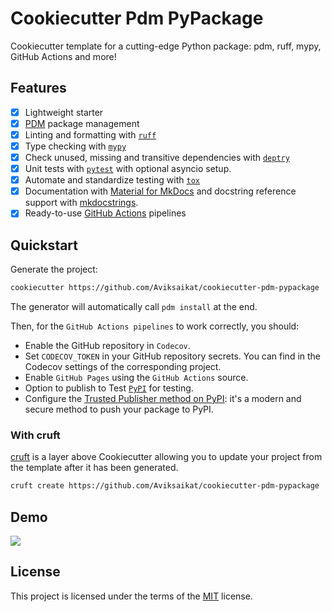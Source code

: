 # Cookiecutter Pdm PyPackage

Cookiecutter template for a cutting-edge Python package: pdm, ruff, mypy, GitHub Actions and more!

## Features

* [X] Lightweight starter
* [X] [PDM](https://pdm-project.org/latest/) package management
* [X] Linting and formatting with [`ruff`](https://github.com/charliermarsh/ruff)
* [X] Type checking with [`mypy`](https://github.com/python/mypy)
* [X] Check unused, missing and transitive dependencies with [`deptry`](https://deptry.com/)
* [X] Unit tests with [`pytest`](https://github.com/pytest-dev/pytest) with optional asyncio setup.
* [X] Automate and standardize testing with [`tox`](https://tox.wiki/en/4.15.0/)
* [X] Documentation with [Material for MkDocs](https://squidfunk.github.io/mkdocs-material/) and docstring reference support with [mkdocstrings](https://mkdocstrings.github.io/).
* [X] Ready-to-use [GitHub Actions](https://help.github.com/en/actions/automating-your-workflow-with-github-actions) pipelines

## Quickstart

Generate the project:

```bash
cookiecutter https://github.com/Aviksaikat/cookiecutter-pdm-pypackage
```

The generator will automatically call `pdm install` at the end.

Then, for the `GitHub Actions pipelines` to work correctly, you should:

* Enable the GitHub repository in `Codecov`.
* Set `CODECOV_TOKEN` in your GitHub repository secrets. You can find in the Codecov settings of the corresponding project.
* Enable `GitHub Pages` using the `GitHub Actions` source.
* Option to publish to Test [`PyPI`](https://test.pypi.org/) for testing.
* Configure the [Trusted Publisher method on PyPI](https://docs.pypi.org/trusted-publishers/creating-a-project-through-oidc/): it's a modern and secure method to push your package to PyPI.

### With cruft

[cruft](https://github.com/cruft/cruft) is a layer above Cookiecutter allowing you to update your project from the template after it has been generated.

```bash
cruft create https://github.com/Aviksaikat/cookiecutter-pdm-pypackage
```

## Demo
![](./media/demo.gif)


## License

This project is licensed under the terms of the [MIT](https://github.com/Aviksaikat/cookiecutter-pdm-pypackage/blob/main/LICENSE) license.
